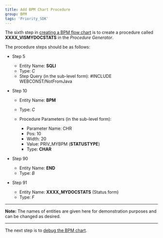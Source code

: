 ```yaml
---
title: Add BPM Chart Procedure
group: BPM
tags: 'Priority_SDK'
---
```


The sixth step in [creating a BPM flow
chart](Creating-BPM-Flow-Charts ) is to create a procedure
called **XXXX_VISMYDOCSTATS** in the *Procedure Generator*.

The procedure steps should be as follows:

-   Step 5

    - Entity Name: **SQLI**
    - Type: *C*
    - Step Query (in the sub-level form): #INCLUDE WEBCONST/NotFromJava

-   Step 10

    - Entity Name: **BPM**
    - Type: *C*
    - Procedure Parameters (in the sub-level form):

        - Parameter Name: CHR
        - Pos: 10
        - Width: 20
        - Value: PRIV_MYBPM (**STATUSTYPE**)
        - Type: **CHAR**

-   Step 90
    - Entity Name: **END**
    - Type: *B*

-   Step 91
    -   Entity Name: **XXXX_MYDOCSTATS** (Status form)
    -   Type: *F*

------------------------------------------------------------------------

**Note:** The names of entities are given here for demonstration
purposes and can be changed as desired.

------------------------------------------------------------------------

The next step is to [debug the BPM chart](BPM-Debugging ).
